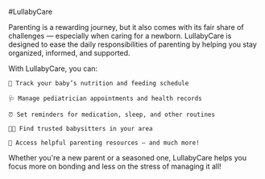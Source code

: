 #LullabyCare

Parenting is a rewarding journey, but it also comes with its fair share of challenges — especially when caring for a newborn. LullabyCare is designed to ease the daily responsibilities of parenting by helping you stay organized, informed, and supported.

With LullabyCare, you can:

    🍼 Track your baby’s nutrition and feeding schedule

    🩺 Manage pediatrician appointments and health records

    ⏰ Set reminders for medication, sleep, and other routines

    🧑‍🍼 Find trusted babysitters in your area

    📘 Access helpful parenting resources — and much more!

Whether you're a new parent or a seasoned one, LullabyCare helps you focus more on bonding and less on the stress of managing it all!
